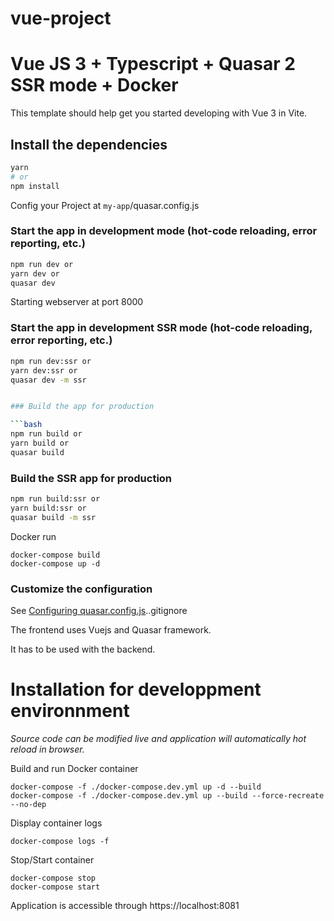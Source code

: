 # vue-project

# Vue JS 3 + Typescript + Quasar 2 SSR mode + Docker

This template should help get you started developing with Vue 3 in Vite.

## Install the dependencies

```bash
yarn
# or
npm install
```

Config your Project at `my-app`/quasar.config.js

### Start the app in development mode (hot-code reloading, error reporting, etc.)

```bash
npm run dev or
yarn dev or
quasar dev
```

Starting webserver at port 8000

### Start the app in development SSR mode (hot-code reloading, error reporting, etc.)

````bash
npm run dev:ssr or
yarn dev:ssr or
quasar dev -m ssr


### Build the app for production

```bash
npm run build or
yarn build or
quasar build
````

### Build the SSR app for production

```bash
npm run build:ssr or
yarn build:ssr or
quasar build -m ssr
```

Docker run

```batch
docker-compose build
docker-compose up -d
```

### Customize the configuration

See [Configuring quasar.config.js](https://v2.quasar.dev/quasar-cli-vite/quasar-config-js)..gitignore

The frontend uses Vuejs and Quasar framework.

It has to be used with the backend.

# Installation for developpment environnment

_Source code can be modified live and application will automatically hot reload in browser._

Build and run Docker container

```
docker-compose -f ./docker-compose.dev.yml up -d --build
docker-compose -f ./docker-compose.dev.yml up --build --force-recreate --no-dep
```

Display container logs

```
docker-compose logs -f
```

Stop/Start container

```
docker-compose stop
docker-compose start
```

Application is accessible through https://localhost:8081
